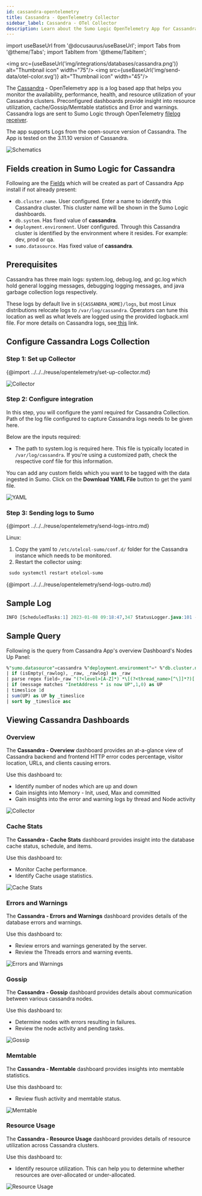 ```yaml
---
id: cassandra-opentelemetry
title: Cassandra - OpenTelemetry Collector
sidebar_label: Cassandra - OTel Collector
description: Learn about the Sumo Logic OpenTelemetry App for Cassandra.
---
```


import useBaseUrl from '@docusaurus/useBaseUrl';
import Tabs from '@theme/Tabs';
import TabItem from '@theme/TabItem';

<img src={useBaseUrl('img/integrations/databases/cassandra.png')} alt="Thumbnail icon" width="75"/> <img src={useBaseUrl('img/send-data/otel-color.svg')} alt="Thumbnail icon" width="45"/>

The [Cassandra](https://cassandra.apache.org/_/cassandra-basics.html) - OpenTelemetry app is a log based app that helps you monitor the availability, performance, health, and resource utilization of your Cassandra clusters. Preconfigured dashboards provide insight into resource utilization, cache/Gossip/Memtable statistics and Error and warnings. Cassandra logs are sent to Sumo Logic through OpenTelemetry [filelog receiver](https://github.com/open-telemetry/opentelemetry-collector-contrib/tree/main/receiver/filelogreceiver).

The app supports Logs from the open-source version of Cassandra. The App is tested on the 3.11.10 version of Cassandra.

<img src='https://sumologic-app-data-v2.s3.amazonaws.com/dashboards/Cassandra-OpenTelemetry/Cassandra-Schematics.png' alt="Schematics" />

## Fields creation in Sumo Logic for Cassandra

Following are the [Fields](/docs/manage/fields/) which will be created as part of Cassandra App install if not already present:

- `db.cluster.name`. User configured. Enter a name to identify this Cassandra cluster. This cluster name will be shown in the Sumo Logic dashboards.
- `db.system`. Has fixed value of **cassandra**.
- `deployment.environment`. User configured. Through this Cassandra cluster is identified by the environment where it resides. For example: dev, prod or qa.
- `sumo.datasource`. Has fixed value of **cassandra**.

## Prerequisites

Cassandra has three main logs: system.log, debug.log, and gc.log which hold general logging messages, debugging logging messages, and java garbage collection logs respectively.

These logs by default live in `${CASSANDRA_HOME}/logs`, but most Linux distributions relocate logs to `/var/log/cassandra`. Operators can tune this location as well as what levels are logged using the provided logback.xml file. For more details on Cassandra logs, see[ this](https://cassandra.apache.org/doc/latest/troubleshooting/reading_logs.html) link.

## Configure Cassandra Logs Collection

### Step 1: Set up Collector

{@import ../../../reuse/opentelemetry/set-up-collector.md}

<img src='https://sumologic-app-data-v2.s3.amazonaws.com/dashboards/Cassandra-OpenTelemetry/Cassandra-Collector.png' alt="Collector" />

### Step 2: Configure integration

In this step, you will configure the yaml required for Cassandra Collection. Path of the log file configured to capture Cassandra logs needs to be given here.

Below are the inputs required:
- The path to system.log is required here. This file is typically located in `/var/log/cassandra`. If you're using a customized path, check the respective conf file for this information.

You can add any custom fields which you want to be tagged with the data ingested in Sumo. Click on the **Download YAML File** button to get the yaml file.

<img src='https://sumologic-app-data-v2.s3.amazonaws.com/dashboards/Cassandra-OpenTelemetry/Cassandra-YAML.png' alt="YAML" />

### Step 3: Sending logs to Sumo

{@import ../../../reuse/opentelemetry/send-logs-intro.md}

Linux:

1. Copy the yaml to `/etc/otelcol-sumo/conf.d/` folder for the Cassandra instance which needs to be monitored.
2. Restart the collector using:
  ```sh
  sudo systemctl restart otelcol-sumo
  ```

{@import ../../../reuse/opentelemetry/send-logs-outro.md}

## Sample Log

```sql
INFO [ScheduledTasks:1] 2023-01-08 09:18:47,347 StatusLogger.java:101 - system.schema_aggregates
```

## Sample Query 

Following is the query from Cassandra App's overview Dashboard's Nodes Up Panel:

```sql
%"sumo.datasource"=cassandra %"deployment.environment"=* %"db.cluster.name"=*   "INFO" | json "log" as _rawlog nodrop 
| if (isEmpty(_rawlog), _raw, _rawlog) as _raw
| parse regex field=_raw "(?<level>[A-Z]*) *\[(?<thread_name>[^\]]*?)[:_-]?(?<thread_id>[0-9]*)\] (?<Date>.{10} .{12}) *(?<source_file>[^:]*):(?<source_line>[0-9]*) - (?<message>.*)"
| if (message matches "InetAddress * is now UP",1,0) as UP
| timeslice 1d
| sum(UP) as UP by _timeslice
| sort by _timeslice asc
```

## Viewing Cassandra Dashboards

### Overview

The **Cassandra - Overview** dashboard provides an at-a-glance view of Cassandra backend and frontend HTTP error codes percentage, visitor location, URLs, and clients causing errors.

Use this dashboard to:

- Identify number of nodes which are up and down
- Gain insights into Memory - Init, used, Max and committed
- Gain insights into the error and warning logs by thread and Node activity

<img src='https://sumologic-app-data-v2.s3.amazonaws.com/dashboards/Cassandra-OpenTelemetry/Cassandra-Overview.png' alt="Collector" />

### Cache Stats

The **Cassandra - Cache Stats** dashboard provides insight into the database cache status, schedule, and items.

Use this dashboard to:

- Monitor Cache performance.
- Identify Cache usage statistics.

<img src='https://sumologic-app-data-v2.s3.amazonaws.com/dashboards/Cassandra-OpenTelemetry/Cassandra-Cache-Stats.png' alt="Cache Stats" />

### Errors and Warnings

The **Cassandra - Errors and Warnings** dashboard provides details of the database errors and warnings.

Use this dashboard to:

- Review errors and warnings generated by the server.
- Review the Threads errors and warning events.

<img src='https://sumologic-app-data-v2.s3.amazonaws.com/dashboards/Cassandra-OpenTelemetry/Cassandra-Errors-and-Warnings.png' alt="Errors and Warnings" />

### Gossip

The **Cassandra - Gossip** dashboard provides details about communication between various cassandra nodes.

Use this dashboard to:

- Determine nodes with errors resulting in failures.
- Review the node activity and pending tasks.

<img src='https://sumologic-app-data-v2.s3.amazonaws.com/dashboards/Cassandra-OpenTelemetry/Cassandra-Gossip.png' alt="Gossip" />

### Memtable

The **Cassandra - Memtable** dashboard provides insights into memtable statistics.

Use this dashboard to:

- Review flush activity and memtable status.

<img src='https://sumologic-app-data-v2.s3.amazonaws.com/dashboards/Cassandra-OpenTelemetry/Cassandra-Memtable.png' alt="Memtable" />

### Resource Usage

The **Cassandra - Resource Usage** dashboard provides details of resource utilization across Cassandra clusters.

Use this dashboard to:

- Identify resource utilization. This can help you to determine whether resources are over-allocated or under-allocated.

<img src='https://sumologic-app-data-v2.s3.amazonaws.com/dashboards/Cassandra-OpenTelemetry/Cassandra-Resource-Usage.png' alt="Resource Usage" />
